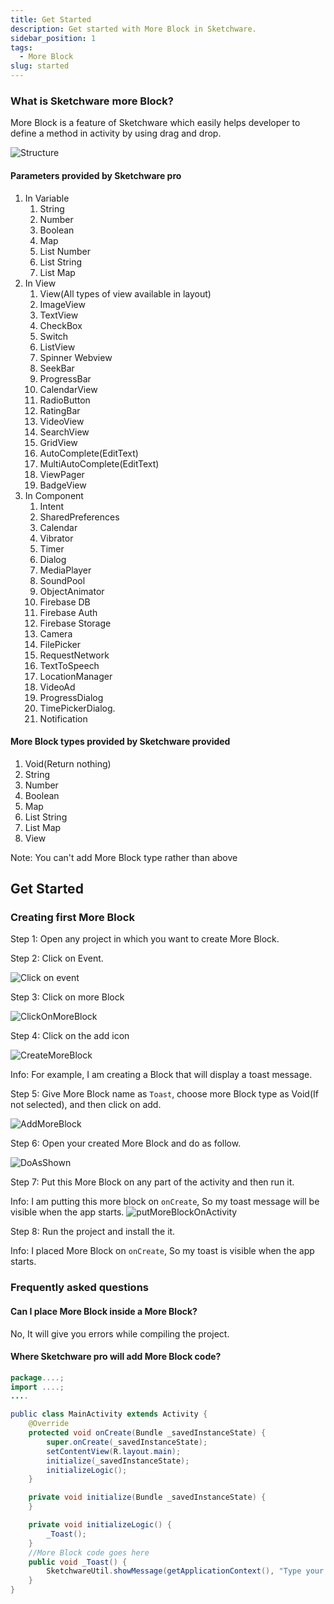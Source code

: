 ```yaml
---
title: Get Started
description: Get started with More Block in Sketchware.
sidebar_position: 1
tags:
  - More Block
slug: started
---
```


### What is Sketchware more Block?

More Block is a feature of Sketchware which easily helps developer to define a method in activity by using drag and drop.

![Structure](assets/structure.png)

#### Parameters provided by Sketchware pro

1. In Variable
   1. String
   2. Number
   3. Boolean
   4. Map
   5. List Number
   6. List String
   7. List Map
2. In View
   1. View(All types of view available in layout)
   2. ImageView
   3. TextView
   4. CheckBox
   5. Switch
   6. ListView
   7. Spinner Webview
   8. SeekBar
   9. ProgressBar
   10. CalendarView
   11. RadioButton
   12. RatingBar
   13. VideoView
   14. SearchView
   15. GridView
   16. AutoComplete(EditText)
   17. MultiAutoComplete(EditText)
   18. ViewPager
   19. BadgeView
3. In Component
   1. Intent
   2. SharedPreferences
   3. Calendar
   4. Vibrator
   5. Timer
   6. Dialog
   7. MediaPlayer
   8. SoundPool
   9. ObjectAnimator
   10. Firebase DB
   11. Firebase Auth
   12. Firebase Storage
   13. Camera
   14. FilePicker
   15. RequestNetwork
   16. TextToSpeech
   17. LocationManager
   18. VideoAd
   19. ProgressDialog
   20. TimePickerDialog.
   21. Notification

#### More Block types provided by Sketchware provided

1. Void(Return nothing)
2. String
3. Number
4. Boolean
5. Map
6. List String
7. List Map
8. View

Note: You can't add More Block type rather than above

## Get Started

### Creating first More Block

Step 1: Open any project in which you want to create More Block.

Step 2: Click on Event.

![Click on event](assets/clickon-event.jpg)

Step 3: Click on more Block

![ClickOnMoreBlock](assets/clickonmoreblock.jpg)

Step 4: Click on the add icon

![CreateMoreBlock](assets/create-more-block.jpg)

Info: For example, I am creating a Block that will display a toast message.

Step 5: Give More Block name as `Toast`, choose more Block type as Void(If not selected), and then click on add.

![AddMoreBlock](assets/add-more-block.jpg)

Step 6: Open your created More Block and do as follow.

![DoAsShown](assets/DoAsShown.jpg)

Step 7: Put this More Block on any part of the activity and then run it.

Info: I am putting this more block on `onCreate`, So my toast message will be visible when the app starts.
![putMoreBlockOnActivity](assets/putMoreBlockOnActivity.jpg)

Step 8: Run the project and install the it.

Info: I placed More Block on `onCreate`, So my toast is visible when the app starts.

### Frequently asked questions

#### Can I place More Block inside a More Block?

No, It will give you errors while compiling the project.

#### Where Sketchware pro will add More Block code?

```java
package....;
import ....;
....

public class MainActivity extends Activity {
	@Override
	protected void onCreate(Bundle _savedInstanceState) {
		super.onCreate(_savedInstanceState);
		setContentView(R.layout.main);
		initialize(_savedInstanceState);
		initializeLogic();
	}

	private void initialize(Bundle _savedInstanceState) {
	}

	private void initializeLogic() {
		_Toast();
	}
	//More Block code goes here
	public void _Toast() {
		SketchwareUtil.showMessage(getApplicationContext(), "Type your message here");
	}
}
```

